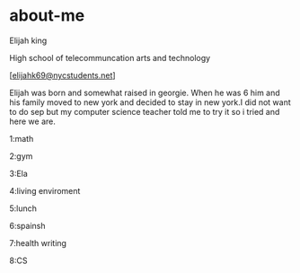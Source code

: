 # about-me

Elijah king 

High school of telecommuncation arts and technology


[elijahk69@nycstudents.net]

Elijah was born and somewhat raised in georgie. When he was 6 him and his family moved to new york and decided to stay in new york.I did not want to do sep but my computer science teacher told me to try it so i tried and here we are.

1:math

2:gym

3:Ela

4:living enviroment

5:lunch

6:spainsh

7:health writing

8:CS
